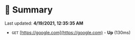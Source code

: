 # 📖 Summary
Last updated: **4/19/2021, 12:35:35 AM**

- `GET` [https://google.com](https://google.com) - **Up** (130ms)
